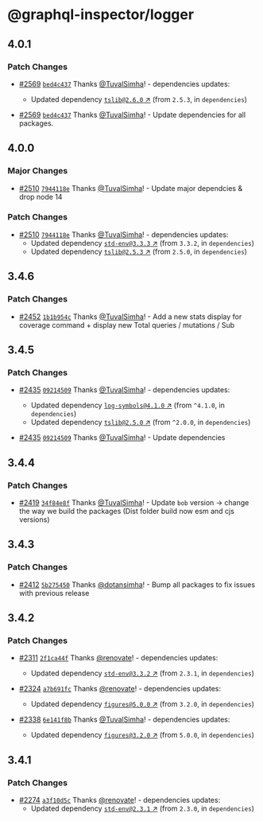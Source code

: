 # @graphql-inspector/logger

## 4.0.1

### Patch Changes

- [#2569](https://github.com/kamilkisiela/graphql-inspector/pull/2569)
  [`bed4c437`](https://github.com/kamilkisiela/graphql-inspector/commit/bed4c4375ce1b9012ee57cb56e5472df97ea8734)
  Thanks [@TuvalSimha](https://github.com/TuvalSimha)! - dependencies updates:

  - Updated dependency [`tslib@2.6.0` ↗︎](https://www.npmjs.com/package/tslib/v/2.6.0) (from
    `2.5.3`, in `dependencies`)

- [#2569](https://github.com/kamilkisiela/graphql-inspector/pull/2569)
  [`bed4c437`](https://github.com/kamilkisiela/graphql-inspector/commit/bed4c4375ce1b9012ee57cb56e5472df97ea8734)
  Thanks [@TuvalSimha](https://github.com/TuvalSimha)! - Update dependencies for all packages.

## 4.0.0

### Major Changes

- [#2510](https://github.com/kamilkisiela/graphql-inspector/pull/2510)
  [`7944118e`](https://github.com/kamilkisiela/graphql-inspector/commit/7944118e8497bf8d6aabc9c31e3ea329bdcf3236)
  Thanks [@TuvalSimha](https://github.com/TuvalSimha)! - Update major dependcies & drop node 14

### Patch Changes

- [#2510](https://github.com/kamilkisiela/graphql-inspector/pull/2510)
  [`7944118e`](https://github.com/kamilkisiela/graphql-inspector/commit/7944118e8497bf8d6aabc9c31e3ea329bdcf3236)
  Thanks [@TuvalSimha](https://github.com/TuvalSimha)! - dependencies updates:
  - Updated dependency [`std-env@3.3.3` ↗︎](https://www.npmjs.com/package/std-env/v/3.3.3) (from
    `3.3.2`, in `dependencies`)
  - Updated dependency [`tslib@2.5.3` ↗︎](https://www.npmjs.com/package/tslib/v/2.5.3) (from
    `2.5.0`, in `dependencies`)

## 3.4.6

### Patch Changes

- [#2452](https://github.com/kamilkisiela/graphql-inspector/pull/2452)
  [`1b1b954c`](https://github.com/kamilkisiela/graphql-inspector/commit/1b1b954ca7b67a86f4eeef82737559e09fff09c1)
  Thanks [@TuvalSimha](https://github.com/TuvalSimha)! - Add a new stats display for coverage
  command + display new Total queries / mutations / Sub

## 3.4.5

### Patch Changes

- [#2435](https://github.com/kamilkisiela/graphql-inspector/pull/2435)
  [`09214509`](https://github.com/kamilkisiela/graphql-inspector/commit/09214509bf938cfc9472288d08cea92cad116857)
  Thanks [@TuvalSimha](https://github.com/TuvalSimha)! - dependencies updates:

  - Updated dependency [`log-symbols@4.1.0` ↗︎](https://www.npmjs.com/package/log-symbols/v/4.1.0)
    (from `^4.1.0`, in `dependencies`)
  - Updated dependency [`tslib@2.5.0` ↗︎](https://www.npmjs.com/package/tslib/v/2.5.0) (from
    `^2.0.0`, in `dependencies`)

- [#2435](https://github.com/kamilkisiela/graphql-inspector/pull/2435)
  [`09214509`](https://github.com/kamilkisiela/graphql-inspector/commit/09214509bf938cfc9472288d08cea92cad116857)
  Thanks [@TuvalSimha](https://github.com/TuvalSimha)! - Update dependencies

## 3.4.4

### Patch Changes

- [#2419](https://github.com/kamilkisiela/graphql-inspector/pull/2419)
  [`34f84e8f`](https://github.com/kamilkisiela/graphql-inspector/commit/34f84e8f58a083f56d2d049a3b865d4fdfa468bc)
  Thanks [@TuvalSimha](https://github.com/TuvalSimha)! - Update `bob` version -> change the way we
  build the packages (Dist folder build now esm and cjs versions)

## 3.4.3

### Patch Changes

- [#2412](https://github.com/kamilkisiela/graphql-inspector/pull/2412)
  [`5b275450`](https://github.com/kamilkisiela/graphql-inspector/commit/5b2754500d44771582310822fce629bb44d56528)
  Thanks [@dotansimha](https://github.com/dotansimha)! - Bump all packages to fix issues with
  previous release

## 3.4.2

### Patch Changes

- [#2311](https://github.com/kamilkisiela/graphql-inspector/pull/2311)
  [`2f1ca44f`](https://github.com/kamilkisiela/graphql-inspector/commit/2f1ca44f9283aee6c35feb95d384c1bf8e71cfb9)
  Thanks [@renovate](https://github.com/apps/renovate)! - dependencies updates:

  - Updated dependency [`std-env@3.3.2` ↗︎](https://www.npmjs.com/package/std-env/v/3.3.2) (from
    `2.3.1`, in `dependencies`)

- [#2324](https://github.com/kamilkisiela/graphql-inspector/pull/2324)
  [`a7b691fc`](https://github.com/kamilkisiela/graphql-inspector/commit/a7b691fcce2545b9369c88b53f067216053fe2e1)
  Thanks [@renovate](https://github.com/apps/renovate)! - dependencies updates:

  - Updated dependency [`figures@5.0.0` ↗︎](https://www.npmjs.com/package/figures/v/5.0.0) (from
    `3.2.0`, in `dependencies`)

- [#2338](https://github.com/kamilkisiela/graphql-inspector/pull/2338)
  [`6e141f8b`](https://github.com/kamilkisiela/graphql-inspector/commit/6e141f8ba332347f4804bc06df764cb263163ef3)
  Thanks [@TuvalSimha](https://github.com/TuvalSimha)! - dependencies updates:
  - Updated dependency [`figures@3.2.0` ↗︎](https://www.npmjs.com/package/figures/v/3.2.0) (from
    `5.0.0`, in `dependencies`)

## 3.4.1

### Patch Changes

- [#2274](https://github.com/kamilkisiela/graphql-inspector/pull/2274)
  [`a3f10d5c`](https://github.com/kamilkisiela/graphql-inspector/commit/a3f10d5c675b8394ca6617afae43df70fe9e2d94)
  Thanks [@renovate](https://github.com/apps/renovate)! - dependencies updates:
  - Updated dependency [`std-env@2.3.1` ↗︎](https://www.npmjs.com/package/std-env/v/2.3.1) (from
    `2.3.0`, in `dependencies`)
